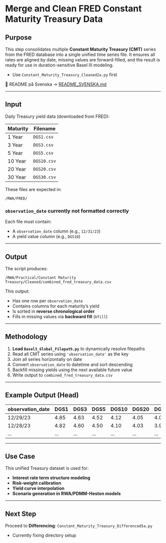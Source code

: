 # Merge and Clean FRED Constant Maturity Treasury Data

## Purpose

This step consolidates multiple **Constant Maturity Treasury (CMT)** series from the FRED database into a single unified time series file. It ensures all rates are aligned by date, missing values are forward-filled, and the result is ready for use in duration-sensitive Basel III modeling.

- Use `Constant_Maturity_Treasury_Cleaned2a.py` first

📄 README på Svenska → [README_SVENSKA.md](https://github.com/OCBliss/Basel3/blob/main/RWA/Practical/Constant%20Maturity%20Treasury/Cleaned/README_SVENSKA.md)

---

## Input

Daily Treasury yield data (downloaded from FRED):

| Maturity | Filename |
|----------|----------|
| 1 Year   | `DGS1.csv` |
| 3 Year   | `DGS3.csv` |
| 5 Year   | `DGS5.csv` |
| 10 Year  | `DGS10.csv` |
| 20 Year  | `DGS20.csv` |
| 30 Year  | `DGS30.csv` |

These files are expected in:

`/RWA/FRED/`

### `observation_date` currently not formatted correctly
Each file must contain:
- A `observation_date` column (e.g., `12/31/23`)
- A yield value column (e.g., `DGS10`)

---

## Output

The script produces:

`/RWA/Practical/Constant Maturity Treasury/Cleaned/combined_fred_treasury_data.csv`


This output:
- Has one row per `observation_date`
- Contains columns for each maturity’s yield
- Is sorted in **reverse chronological order**
- Fills in missing values via **backward fill** (`bfill`)

---

## Methodology

1. **Load `Basel3_Global_Filepath.py`** to dynamically resolve filepaths
2. Read all CMT series using `'observation_date'` as the key
3. Join all series horizontally on date
4. Convert `observation_date` to datetime and sort descending
5. Backfill missing yields using the next available future value
6. Write output to `combined_fred_treasury_data.csv`

---

## Example Output (Head)

| observation_date | DGS1 | DGS3 | DGS5 | DGS10 | DGS20 | DGS30 |
|------------------|------|------|------|-------|-------|-------|
| 12/29/23       | 4.85 | 4.63 | 4.52 | 4.12  | 4.05  | 4.00  |
| 12/28/23       | 4.82 | 4.60 | 4.50 | 4.10  | 4.03  | 3.98  |
| ...              | ...  | ...  | ...  | ...   | ...   | ...   |

---

## Use Case

This unified Treasury dataset is used for:
- **Interest rate term structure modeling**
- **Risk-weight calibration**
- **Yield curve interpolation**
- **Scenario generation in RWA/PDMM-Heston models**

---

## Next Step

Proceed to **Differencing**: `Constant_Maturity_Treasury_Differenced5a.py`
- Currently fixing directory setup
